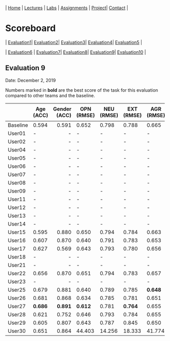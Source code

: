 
| [Home](../index.md) | [Lectures](../lectures.md) | [Labs](../labs.md) | [Assignments](../assignments.md) | [Project](../project.md)| [Contact](../contact.md) |


# Scoreboard

| [Evaluation1](evaluation1.md)| [Evaluation2](evaluation2.md)| [Evaluation3](evaluation3.md)| [Evaluation4](evaluation4.md)| [Evaluation5](evaluation5.md) | 

| [Evaluation6](evaluation6.md) | [Evaluation7](evaluation7.md)| [Evaluation8](evaluation8.md)| [Evaluation9](evaluation9.md)| [Evaluation10](evaluation10.md) | 

## Evaluation 9

Date: December 2, 2019

Numbers marked in **bold** are the best score of the task for this evaluation compared to other teams and the baseline.

|       | Age (ACC) | Gender (ACC) | OPN (RMSE) | NEU (RMSE) | EXT (RMSE) | AGR (RMSE) | CON (RMSE) | Full Grade |  Rank 🏆|
|-------|--------------|----------:|------------|------------|------------|------------|------------|------------|-------|
| Baseline|0.594|0.591|0.652|0.798|0.788|0.665|0.734|-||
| User01 |-|-|-|-|-|-|-|-|-|
| User02 |-|-|-|-|-|-|-|-|-|
| User04 |-|-|-|-|-|-|-|-|-|
| User05 |-|-|-|-|-|-|-|-|-|
| User06 |-|-|-|-|-|-|-|-|-|
| User07 |-|-|-|-|-|-|-|-|-|
| User08 |-|-|-|-|-|-|-|-|-|
| User09 |-|-|-|-|-|-|-|-|-|
| User11 |-|-|-|-|-|-|-|-|-|
| User12 |-|-|-|-|-|-|-|-|-|
| User13 |-|-|-|-|-|-|-|-|-|
| User14 |-|-|-|-|-|-|-|-|-|
| User15 |0.595|0.880|0.650|0.794|0.784|0.663|0.727|||
| User16 |0.607|0.870|0.640|0.791|0.783|0.653|0.714|||
| User17 |0.627|0.569|0.643|0.793|0.780|0.656|0.717|||
| User18 |-|-|-|-|-|-|-|-|-|
| User21 |-|-|-|-|-|-|-|-|-|
| User22 |0.656|0.870|0.651|0.794|0.783|0.657|0.722|||
| User23 |-|-|-|-|-|-|-|-|-|
| User25 |0.679|0.881|0.640|0.789|0.785|**0.648**|0.721|||
| User26 |0.681|0.868|0.634|0.785|0.781|0.651|0.710|||
| User27 |**0.686**|**0.891**|**0.612**|0.781|**0.764**|0.655|**0.703**|||
| User28 |0.621|0.752|0.646|0.793|0.784|0.655|0.720|||
| User29 |0.605|0.807|0.643|0.787|0.845|0.650|0.724|||
| User30 |0.651|0.864|44.403|14.256|18.333|41.774|20.727|||

